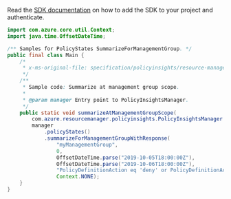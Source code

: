 Read the [SDK documentation](https://github.com/Azure/azure-sdk-for-java/blob/azure-resourcemanager-policyinsights_1.0.0-beta.2/sdk/policyinsights/azure-resourcemanager-policyinsights/README.md) on how to add the SDK to your project and authenticate.

```java
import com.azure.core.util.Context;
import java.time.OffsetDateTime;

/** Samples for PolicyStates SummarizeForManagementGroup. */
public final class Main {
    /*
     * x-ms-original-file: specification/policyinsights/resource-manager/Microsoft.PolicyInsights/stable/2019-10-01/examples/PolicyStates_SummarizeManagementGroupScope.json
     */
    /**
     * Sample code: Summarize at management group scope.
     *
     * @param manager Entry point to PolicyInsightsManager.
     */
    public static void summarizeAtManagementGroupScope(
        com.azure.resourcemanager.policyinsights.PolicyInsightsManager manager) {
        manager
            .policyStates()
            .summarizeForManagementGroupWithResponse(
                "myManagementGroup",
                0,
                OffsetDateTime.parse("2019-10-05T18:00:00Z"),
                OffsetDateTime.parse("2019-10-06T18:00:00Z"),
                "PolicyDefinitionAction eq 'deny' or PolicyDefinitionAction eq 'audit'",
                Context.NONE);
    }
}
```
